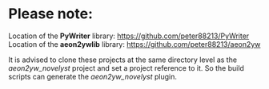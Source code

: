 # Please note:

Location of the  **PyWriter**  library: https://github.com/peter88213/PyWriter
Location of the **aeon2ywlib** library: https://github.com/peter88213/aeon2yw

It is advised to clone these projects at the same directory level as the  *aeon2yw_novelyst*  project and set a project reference to it. So the build scripts can generate the  *aeon2yw_novelyst*  plugin.

